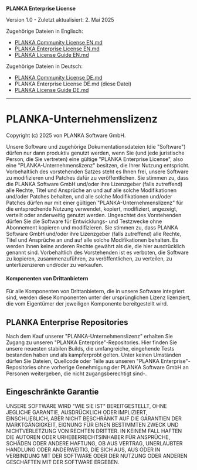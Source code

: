 **PLANKA Enterprise License**

Version 1.0 - Zuletzt aktualisiert: 2. Mai 2025

Zugehörige Dateien in Englisch:
- [PLANKA Community License EN.md](https://github.com/plankanban/planka/blob/master/LICENSES/PLANKA%20Community%20License%20EN.md)
- [PLANKA Enterprise License EN.md](https://github.com/plankanban/planka/blob/master/LICENSES/PLANKA%20Enterprise%20License%20EN.md)
- [PLANKA License Guide EN.md](https://github.com/plankanban/planka/blob/master/LICENSES/PLANKA%20License%20Guide%20EN.md)

Zugehörige Dateien in Deutsch:
- [PLANKA Community License DE.md](https://github.com/plankanban/planka/blob/master/LICENSES/PLANKA%20Community%20License%20DE.md)
- PLANKA Enterprise License DE.md (diese Datei)
- [PLANKA License Guide DE.md](https://github.com/plankanban/planka/blob/master/LICENSES/PLANKA%20License%20Guide%20DE.md)

---

# PLANKA-Unternehmenslizenz

Copyright (c) 2025 von PLANKA Software GmbH.

Unsere Software und zugehörige Dokumentationsdateien (die "Software") dürfen nur dann produktiv genutzt werden, wenn Sie (und jede juristische Person, die Sie vertreten) eine gültige "PLANKA Enterprise License", also eine "PLANKA-Unternehmenslizenz" besitzen, die Ihrer Nutzung entspricht. Vorbehaltlich des vorstehenden Satzes steht es Ihnen frei, unsere Software zu modifizieren und Patches dafür zu veröffentlichen. Sie stimmen zu, dass die PLANKA Software GmbH und/oder ihre Lizenzgeber (falls zutreffend) alle Rechte, Titel und Ansprüche an und auf alle solche Modifikationen und/oder Patches behalten, und alle solche Modifikationen und/oder Patches dürfen nur mit einer gültigen "PLANKA-Unternehmenslizenz" für die entsprechende Nutzung verwendet, kopiert, modifiziert, angezeigt, verteilt oder anderweitig genutzt werden. Ungeachtet des Vorstehenden dürfen Sie die Software für Entwicklungs- und Testzwecke ohne Abonnement kopieren und modifizieren. Sie stimmen zu, dass PLANKA Software GmbH und/oder ihre Lizenzgeber (falls zutreffend) alle Rechte, Titel und Ansprüche an und auf alle solche Modifikationen behalten. Es werden Ihnen keine anderen Rechte gewährt als die, die hier ausdrücklich genannt sind. Vorbehaltlich des Vorstehenden ist es verboten, die Software zu kopieren, zusammenzuführen, zu veröffentlichen, zu verteilen, zu unterlizenzieren und/oder zu verkaufen.

#### Komponenten von Drittanbietern

Für alle Komponenten von Drittanbietern, die in unsere Software integriert sind, werden diese Komponenten unter der ursprünglichen Lizenz lizenziert, die vom Eigentümer der jeweiligen Komponente bereitgestellt wird.

## PLANKA Enterprise Repositories

Nach dem Kauf unserer "PLANKA-Unternehmenslizenz" erhalten Sie Zugang zu unseren "PLANKA Enterprise"-Repositories. Hier finden Sie unsere neuesten stabilen Builds, die umfangreiche, eingehende Tests bestanden haben und als kampferprobt gelten. Unter keinen Umständen dürfen Sie Dateien, Quellcode oder Teile aus unseren "PLANKA Enterprise"-Repositories ohne vorherige Genehmigung der PLANKA Software GmbH an Personen weitergeben, die nicht zugangsberechtigt sind-.

## Eingeschränkte Garantie

UNSERE SOFTWARE WIRD "WIE SIE IST" BEREITGESTELLT, OHNE JEGLICHE GARANTIE, AUSDRÜCKLICH ODER IMPLIZIERT, EINSCHLIEßLICH, ABER NICHT BESCHRÄNKT AUF DIE GARANTIEN DER MARKTGÄNGIGKEIT, EIGNUNG FÜR EINEN BESTIMMTEN ZWECK UND NICHTVERLETZUNG VON RECHTEN DRITTER. IN KEINEM FALL HAFTEN DIE AUTOREN ODER URHEBERRECHTSINHABER FÜR ANSPRÜCHE, SCHÄDEN ODER ANDERE HAFTUNG, OB AUS VERTRAG, UNERLAUBTER HANDLUNG ODER ANDERWEITIG, DIE SICH AUS, AUS ODER IN VERBINDUNG MIT DER SOFTWARE ODER DER NUTZUNG ODER ANDEREN GESCHÄFTEN MIT DER SOFTWARE ERGEBEN.
